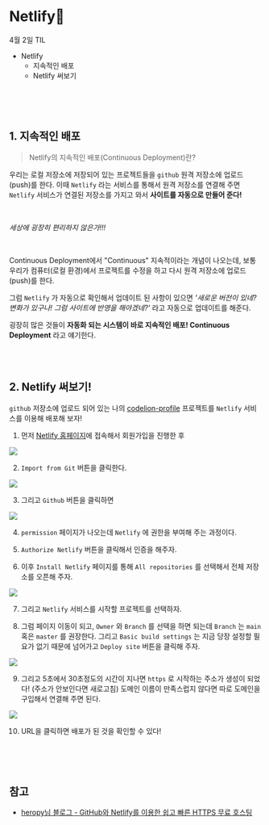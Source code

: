 # Netlify📌

4월 2일 TIL

- Netlify
  - 지속적인 배포
  - Netlify 써보기

<br><br><br>

## 1. 지속적인 배포

> Netlify의 지속적인 배포(Continuous Deployment)란?

우리는 로컬 저장소에 저장되어 있는 프로젝트들을 `github` 원격 저장소에 업로드(push)를 한다. 이때 `Netlify` 라는 서비스를 통해서 원격 저장소를 연결해 주면 `Netlify` 서비스가 연결된 저장소를 가지고 와서 **사이트를 자동으로 만들어 준다!**

<br>

_세상에 굉장히 편리하지 않은가!!!_

<br>

Continuous Deployment에서 "Continuous" 지속적이라는 개념이 나오는데, 보통 우리가 컴퓨터(로컬 환경)에서 프로젝트를 수정을 하고 다시 원격 저장소에 업로드(push)를 한다.

그럼 `Netlify` 가 자동으로 확인해서 업데이트 된 사항이 있으면
_'새로운 버전이 있네? 변화가 있구나! 그럼 사이트에 반영을 해야겠네?'_ 라고 자동으로 업데이트를 해준다.

굉장히 많은 것들이 **자동화 되는 시스템이 바로 지속적인 배포! Continuous Deployment** 라고 얘기한다.

<br><br>

## 2. Netlify 써보기!

`github` 저장소에 업로드 되어 있는 나의 [codelion-profile](https://github.com/SeongHunGit/codelion-profile) 프로젝트를 `Netlify` 서비스를 이용해 배포해 보자!

1. 먼저 [Netlify 홈페이지](https://www.netlify.com/)에 접속해서 회원가입을 진행한 후

![](https://media.vlpt.us/images/nu11/post/0bd19cde-d87a-4a30-9d1f-a44be8cd3809/image.png)

2. `Import from Git` 버튼을 클릭한다.

![](https://media.vlpt.us/images/nu11/post/63e62465-0018-46ea-bd2d-d42ac3581f8a/image.png)

3. 그리고 `Github` 버튼을 클릭하면

![](https://media.vlpt.us/images/nu11/post/59a4db03-c845-4e20-a782-af45aa3595f1/image.png)

4. `permission` 페이지가 나오는데 `Netlify` 에 권한을 부여해 주는 과정이다.

5. `Authorize Netlify` 버튼을 클릭해서 인증을 해주자.

6. 이후 `Install Netlify` 페이지를 통해 `All repositories` 를 선택해서 전체 저장소를 오픈해 주자.

![](https://media.vlpt.us/images/nu11/post/38d66903-cba2-4b1d-a261-a5b02f92b9e5/image.png)

7. 그리고 `Netlify` 서비스를 시작할 프로젝트를 선택하자.

8. 그럼 페이지 이동이 되고, `Owner` 와 `Branch` 를 선택을 하면 되는데 `Branch` 는 `main` 혹은 `master` 를 권장한다. 그리고 `Basic build settings` 는 지금 당장 설정할 필요가 없기 때문에 넘어가고 `Deploy site` 버튼을 클릭해 주자.

![](https://media.vlpt.us/images/nu11/post/2841d18a-e116-451e-9910-126fe63b4882/image.png)

9. 그리고 5초에서 30초정도의 시간이 지나면 `https` 로 시작하는 주소가 생성이 되었다!
   (주소가 안보인다면 새로고침)
   도메인 이름이 만족스럽지 않다면 따로 도메인을 구입해서 연결해 주면 된다.

![](https://media.vlpt.us/images/nu11/post/c1b95e58-7654-4ff9-95ca-541d51ed1026/image.png)

10. URL을 클릭하면 배포가 된 것을 확인할 수 있다!

<br><br><br>

## 참고

- [heropy님 블로그 - GitHub와 Netlify를 이용한 쉽고 빠른 HTTPS 무료 호스팅](https://heropy.blog/2018/01/10/netlify/)
